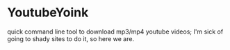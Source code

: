# YoutubeYoink

quick command line tool to download mp3/mp4 youtube videos; I'm sick of going to shady sites to do it, so here we are.